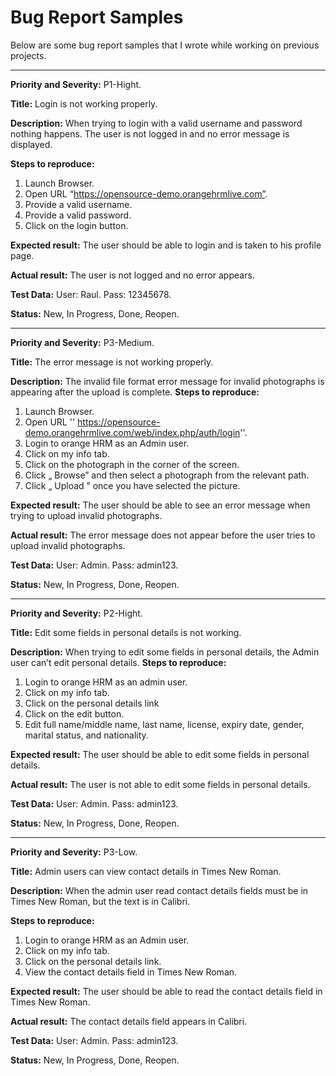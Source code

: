 # Bug Report Samples

Below are some bug report samples that I wrote while working on previous projects.

---------------------

**Priority and Severity:**
P1-Hight.

**Title:**
Login is not working properly.

**Description:**
When trying to login with a valid username and password nothing happens.
The user is not logged in and no error message is displayed.

**Steps to reproduce:**
1) Launch Browser.  
2) Open URL “https://opensource-demo.orangehrmlive.com”.                                                                    
3) Provide a valid username.  
4) Provide a valid password.
5) Click on the login button.

                                     
                             

**Expected result:**
The user should be able to login and is taken to his profile page.

**Actual result:**
The user is not logged and no error appears.

**Test Data:**
User: Raul.
Pass: 12345678.

**Status:**
New, In Progress, Done, Reopen.

-----------------------------------------------
**Priority and Severity:**
P3-Medium.

**Title:**
The error message is not working properly.

**Description:**
The invalid file format error message for invalid photographs is appearing after the upload is complete.
**Steps to reproduce:**
1) Launch Browser.  
2) Open URL '' https://opensource-demo.orangehrmlive.com/web/index.php/auth/login''.                                                                    
3) Login to orange HRM as an Admin user.
4) Click on my info tab. 
5) Click on the photograph in the corner of the screen.
6) Click „ Browse” and then select a photograph from the relevant path.
7) Click „ Upload ” once you have selected the picture. 
                                     
                             

**Expected result:**
The user should be able to see an error message when trying to upload invalid photographs.

**Actual result:**
The error message does not appear before the user tries to upload invalid photographs.

**Test Data:**
User: Admin.
Pass: admin123.

**Status:**
New, In Progress, Done, Reopen.



--------------------------------------------------------


**Priority and Severity:**
P2-Hight.

**Title:**
Edit some fields in personal details is not working.

**Description:**
When trying to edit some fields in personal details, the Admin user can’t edit personal details.
**Steps to reproduce:**
1) Login to orange HRM as an admin user. 
2) Click on my info tab.
3) Click on the personal details link
4) Click on the edit button.
5) Edit full name/middle name, last name, license, expiry date, gender, marital status, and nationality.



                                     
                            
**Expected result:**
The user should be able to edit some fields in personal details.

**Actual result:**
The user is not able to edit some fields in personal details.

**Test Data:**
User: Admin.
Pass: admin123.

**Status:**
New, In Progress, Done, Reopen.

-----------------------------------------------------------
**Priority and Severity:**
P3-Low.

**Title:**
Admin users can view contact details in Times New Roman.

**Description:**
When the admin user read contact details fields must be in Times New Roman, but the text is in Calibri.

**Steps to reproduce:**
1) Login to orange HRM as an Admin user. 
2) Click on my info tab.
3) Click on the personal details link.
4) View the contact details field in Times New Roman.

                                              

**Expected result:**
The user should be able to read the contact details field in Times New Roman.

**Actual result:**
The contact details field appears in Calibri.

**Test Data:**
User: Admin.
Pass: admin123.

**Status:**
New, In Progress, Done, Reopen.

